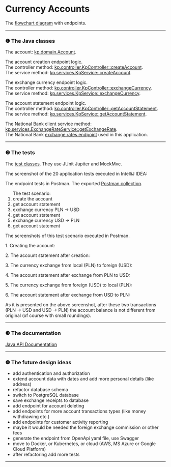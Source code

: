 # Currency Accounts
<p>
The <a href="https://github.com/Ee-Cs/CurrencyAccounts/blob/main/docs/mermaid/flowchart.md">flowchart diagram</a>
with endpoints.
</p>
<hr>
<h3>❶ The Java classes</h3>
<p>
The account:
<a href="https://github.com/Ee-Cs/CurrencyAccounts/blob/main/src/main/java/kp/domain/Account.java#L17">
kp.domain.Account</a>.<br/>
</p>
<p>
The account creation endpoint logic.<br/>
The controller method:
<a href="https://github.com/Ee-Cs/CurrencyAccounts/blob/main/src/main/java/kp/controller/KpController.java#L41">
kp.controller.KpController::createAccount</a>.<br/>
The service method:
<a href="https://github.com/Ee-Cs/CurrencyAccounts/blob/main/src/main/java/kp/services/KpService.java#L46">
kp.services.KpService::createAccount</a>.
</p>
<p>
The exchange currency endpoint logic.<br/>
The controller method:
<a href="https://github.com/Ee-Cs/CurrencyAccounts/blob/main/src/main/java/kp/controller/KpController.java#L58">
kp.controller.KpController::exchangeCurrency</a>.<br/>
The service method:
<a href="https://github.com/Ee-Cs/CurrencyAccounts/blob/main/src/main/java/kp/services/KpService.java#L70">
kp.services.KpService::exchangeCurrency</a>.
</p>

<p>
The account statement endpoint logic.<br/>
The controller method:
<a href="https://github.com/Ee-Cs/CurrencyAccounts/blob/main/src/main/java/kp/controller/KpController.java#L72">
kp.controller.KpController::getAccountStatement</a>.<br/>
The service method:
<a href="https://github.com/Ee-Cs/CurrencyAccounts/blob/main/src/main/java/kp/services/KpService.java#L108">
kp.services.KpService::getAccountStatement</a>.
</p>
<p>
The National Bank client service method:
<a href="https://github.com/Ee-Cs/CurrencyAccounts/blob/main/src/main/java/kp/services/ExchangeRateService.java#L38">
kp.services.ExchangeRateService::getExchangeRate</a>.<br/>
The National Bank <a href="http://api.nbp.pl/api/exchangerates/rates/a/usd/">
exchange rates endpoint</a> used in this application. 
</p>
<hr>
<h3>❷ The tests</h3>
<p>
The <a href="https://github.com/Ee-Cs/CurrencyAccounts/tree/main/src/test/java/kp">
test classes</a>. They use JUnit Jupiter and MockMvc.
</p>
<p>
The screenshot of the 20 application tests executed in IntelliJ IDEA:<br/>
<img alt="" src="docs/images/ScreenshotTests.png"/>
</p>
<p>
The endpoint tests in Postman.
The exported <a href="https://github.com/Ee-Cs/CurrencyAccounts/blob/main/docs/postman/3%20Currency%20Accounts.postman_collection.json">
Postman collection</a>.
</p>
<ol>The test scenario:
<li>create the account</li>
<li>get account statement</li>
<li>exchange currency PLN → USD</li>
<li>get account statement</li>
<li>exchange currency USD → PLN</li>
<li>get account statement</li>
</ol>
<p>
The screenshots of this test scenario executed in Postman. 
<p>
1. Creating the account:<br/>
<img alt="" src="docs/images/ScreenshotCreateAccount.png"/>
</p>
<p>
2. The account statement after creation:<br/>
<img alt="" src="docs/images/ScreenshotAccountStatement1.png"/>
</p>
<p>
3. The currency exchange from local (PLN) to foreign (USD):<br/>
<img alt="" src="docs/images/ScreenshotExchangeFromPLNToUSD.png"/>
</p>
<p>
4. The account statement after exchange from PLN to USD:<br/>
<img alt="" src="docs/images/ScreenshotAccountStatement2.png"/>
</p>
<p>
5. The currency exchange from foreign (USD) to local (PLN):<br/>
<img alt="" src="docs/images/ScreenshotExchangeFromUSDToPLN.png"/>
</p>
<p>
6. The account statement after exchange from USD to PLN:<br/>
<img alt="" src="docs/images/ScreenshotAccountStatement3.png"/>
</p>
<p>
As it is presented on the above screenshot, after these two transactions (PLN → USD and USD → PLN)
the account balance is not different from original (of course with small roundings).  
</p>
<hr>
<h3>❸ The documentation</h3>
<p>
<a href="https://htmlpreview.github.io/?https://github.com/Ee-Cs/CurrencyAccounts/blob/main/docs/apidocs/index.html">
Java API Documentation</a>
</p>
<hr/>
<h3>❹ The future design ideas</h3>
<ul>
<li>add authentication and authorization</li>
<li>extend account data with dates and add more personal details (like address)</li>
<li>refactor database schema</li>
<li>switch to PostgreSQL database</li>
<li>save exchange receipts to database</li> 
<li>add endpoint for account deleting</li>
<li>add endpoints for more account transactions types (like money withdrawing etc.)</li>
<li>add endpoints for customer activity reporting</li>
<li>maybe it would be needed the foreign exchange commission or other fees</li>
<li>generate the endpoint from OpenApi yaml file, use Swagger</li>
<li>move to Docker, or Kubernetes, or cloud (AWS, MS Azure or Google Cloud Platform)</li>
<li>after refactoring add more tests</li>
</ul>
<hr/>